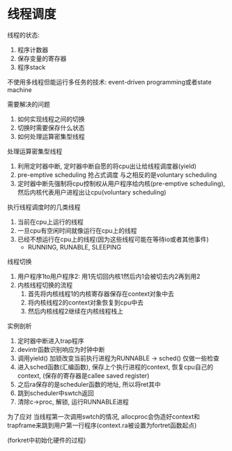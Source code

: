 # 线程调度

线程的状态:

1. 程序计数器
2. 保存变量的寄存器
3. 程序stack

不使用多线程但能运行多任务的技术: event-driven programming或者state machine

需要解决的问题

1. 如何实现线程之间的切换
2. 切换时需要保存什么状态
3. 如何处理运算密集型线程

处理运算密集型线程

1. 利用定时器中断, 定时器中断自愿的将cpu出让给线程调度器(yield)
2. pre-emptive scheduling 抢占式调度
   与之相反的是voluntary scheduling 
3. 定时器中断先强制将cpu控制权从用户程序给内核(pre-emptive scheduling), 然后内核代表用户进程出让cpu(voluntary scheduling)

执行线程调度时的几类线程

1. 当前在cpu上运行的线程
2. 一旦cpu有空闲时间就像运行在cpu上的线程
3. 已经不想运行在cpu上的线程(因为这些线程可能在等待io或者其他事件)
   + RUNNING, RUNABLE, SLEEPING

线程切换

1. 用户程序1to用户程序2: 用1先切回内核1然后内1会被切去内2再到用2
2. 内核线程切换的流程
   1. 首先将内核线程1的内核寄存器保存在context对象中去
   2. 将内核线程2的context对象恢复到cpu中去
   3. 然后内核线程2继续在内核线程栈上

实例剖析

1. 定时器中断进入trap程序
2. devintr函数识别响应为时钟中断
3. 调用yield() 加锁改变当前执行进程为RUNNABLE -> sched() 仅做一些检查
4. 进入sched函数(汇编函数), 保存上个执行进程的context, 恢复cpu自己的context, (保存的寄存器是callee saved register)
5. 之后ra保存的是scheduler函数的地址, 所以将ret其中
6. 跳到scheduler中swtch返回
7. 清除c->proc, 解锁, 运行RUNNABLE进程

为了应对 当线程第一次调用swtch的情况, allocproc会伪造好context和trapframe来跳到用户第一行程序(context.ra被设置为fortret函数起点)

(forkret中初始化硬件的过程)